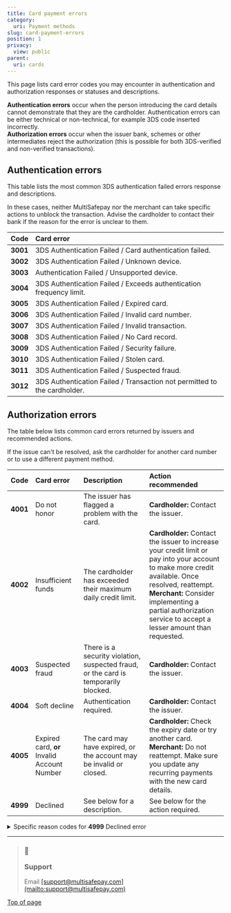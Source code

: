 ```yaml
---
title: Card payment errors
category:
  uri: Payment methods
slug: card-payment-errors
position: 1
privacy:
  view: public
parent:
  uri: cards
---
```

This page lists card error codes you may encounter in authentication and authorization responses or statuses and descriptions.

**Authentication errors** occur when the person introducing the card details cannot demonstrate that they are the cardholder. Authentication errors can be either technical or non-technical, for example 3DS code inserted incorrectly.\
**Authorization errors** occur when the issuer bank, schemes or other intermediates reject the authorization (this is possible for both 3DS-verified and non-verified transactions).

## Authentication errors

This table lists the most common 3DS authentication failed errors response and descriptions.

In these cases, neither MultiSafepay nor the merchant can take specific actions to unblock the transaction. Advise the cardholder to contact their bank if the reason for the error is unclear to them.

| Code     | Card error                                                               |
| :------- | :----------------------------------------------------------------------- |
| **3001** | 3DS Authentication Failed / Card authentication failed.                  |
| **3002** | 3DS Authentication Failed / Unknown device.                              |
| **3003** | Authentication Failed / Unsupported device.                              |
| **3004** | 3DS Authentication Failed / Exceeds authentication frequency limit.      |
| **3005** | 3DS Authentication Failed / Expired card.                                |
| **3006** | 3DS Authentication Failed / Invalid card number.                         |
| **3007** | 3DS Authentication Failed / Invalid transaction.                         |
| **3008** | 3DS Authentication Failed / No Card record.                              |
| **3009** | 3DS Authentication Failed / Security failure.                            |
| **3010** | 3DS Authentication Failed / Stolen card.                                 |
| **3011** | 3DS Authentication Failed / Suspected fraud.                             |
| **3012** | 3DS Authentication Failed / Transaction not permitted to the cardholder. |

## Authorization errors

The table below lists common card errors returned by <Glossary>issuers</Glossary> and recommended actions.

If the issue can't be resolved, ask the cardholder for another card number or to use a different payment method.

| Code     | Card error                                  | Description                                                                         | Action recommended                                                                                                                                                                                                                                                     |
| :------- | :------------------------------------------ | :---------------------------------------------------------------------------------- | :--------------------------------------------------------------------------------------------------------------------------------------------------------------------------------------------------------------------------------------------------------------------- |
| **4001** | Do not honor                                | The issuer has flagged a problem with the card.                                     | **Cardholder:** Contact the issuer.                                                                                                                                                                                                                                    |
| **4002** | Insufficient funds                          | The cardholder has exceeded their maximum daily credit limit.                       | **Cardholder:** Contact the issuer to increase your credit limit or pay into your account to make more credit available. Once resolved, reattempt.<br /> **Merchant:** Consider implementing a partial authorization service to accept a lesser amount than requested. |
| **4003** | Suspected fraud                             | There is a security violation, suspected fraud, or the card is temporarily blocked. | **Cardholder:**  Contact the issuer.                                                                                                                                                                                                                                   |
| **4004** | Soft decline                                | Authentication required.                                                            | **Cardholder:**  Contact the issuer.                                                                                                                                                                                                                                   |
| **4005** | Expired card, **or** Invalid Account Number | The card may have expired, or the account may be invalid or closed.                 | **Cardholder:**  Check the expiry date or try another card.<br /> **Merchant:**  Do not reattempt. Make sure you update any recurring payments with the new card details.                                                                                              |
| **4999** | Declined                                    | See below for a description.                                                        | See below for the action required.                                                                                                                                                                                                                                     |

<details>
  <summary>  Specific reason codes for <b>4999</b> Declined error</summary>

  <br />

  | Card error                                            | Description                                                                                                                                                                                                   | Action                                                                                                                                                                                                                                                                                                                                                      |
  | :---------------------------------------------------- | :------------------------------------------------------------------------------------------------------------------------------------------------------------------------------------------------------------ | :---------------------------------------------------------------------------------------------------------------------------------------------------------------------------------------------------------------------------------------------------------------------------------------------------------------------------------------------------------- |
  | **Refer to the card issuer**                          | The issuer wants to check the transaction.                                                                                                                                                                    | **Cardholder:** Contact the issuer to complete the transaction.                                                                                                                                                                                                                                                                                             |
  | **Invalid merchant or service provider**              | The issuer restricts the merchant or service provider.                                                                                                                                                        | **Cardholder:** Contact the issuer.                                                                                                                                                                                                                                                                                                                         |
  | **Pick up the card**                                  | The transaction was declined because the cardholder's account was closed or blocked.                                                                                                                          | **Cardholder:**  Contact the issuer to complete the transaction                                                                                                                                                                                                                                                                                             |
  | **Pick up the card, special conditions**              | The issuer wants to check the transaction.                                                                                                                                                                    | **Cardholder:** Contact the issuer to complete the transaction                                                                                                                                                                                                                                                                                              |
  | **Cardholder not enrolled in service**                | The cardholder is not enrolled in 3DS service.                                                                                                                                                                | **Cardholder**:  Contact the issuer. <br /> **Merchant**: card not enrolled in 3DS service. Not possible to authenticate                                                                                                                                                                                                                                    |
  | **Transaction timed out (ACS)**                       | The transaction expired in the authentication stage                                                                                                                                                           | **Cardholder**: In next transaction, complete authentication                                                                                                                                                                                                                                                                                                |
  | **Invalid merchant or service provider**              | The merchant or service provider is restricted by the issuer.                                                                                                                                                 | **Cardholder:** Contact the issuer.                                                                                                                                                                                                                                                                                                                         |
  | **Invalid transaction**                               | The transaction is invalid.                                                                                                                                                                                   | **Cardholder:** Check the payment method type and payment details <br />**Merchant:** Do not reattempt. The issuer will never approve.                                                                                                                                                                                                                      |
  | **Invalid amount**                                    | The payment amount exceeds issuer policies or regulatory limits.                                                                                                                                              | **Cardholder:** Contact your bank.                                                                                                                                                                                                                                                                                                                          |
  | **Invalid card, or account number**                   | The card may have expired, or the account may be invalid or closed.                                                                                                                                           | **Cardholder:** Contact the issuer.                                                                                                                                                                                                                                                                                                                         |
  | **Invalid issuer**                                    | The first digit of the card number doesn't match any issuer.                                                                                                                                                  | **Cardholder:** Check the first digit of the card number, or contact the issuer.<br /> **Merchant:** Do not reattempt. The issuer will never approve.                                                                                                                                                                                                       |
  | **Re-enter transaction**                              | There was a transaction error, or the issuer was temporarily unavailable.                                                                                                                                     | **Merchant:** Reattempt if still unsuccessful after several attempts, email [support@multisafepay.com](mailto:support@multisafepay.com)                                                                                                                                                                                                                     |
  | **File temporarily unavailable**                      | Authorization failed due to a temporary error.                                                                                                                                                                | **Merchant:** Reattempt if still unsuccessful after several attempts, email [support@multisafepay.com](mailto:support@multisafepay.com)                                                                                                                                                                                                                     |
  | **Format error**                                      | The format may be incorrect.                                                                                                                                                                                  | **Merchant:** Check the transaction data.                                                                                                                                                                                                                                                                                                                   |
  | **Insufficient funds or over credit limit**           | The card exceeds the holder's credit limit or will go over if the transaction is processed.                                                                                                                   | **Cardholder:** Contact the issuer to increase your credit limit or pay into your account to make more credit available. Once resolved, reattempt.<br />  **Merchant:**  Consider implementing a partial authorization service to accept a less than requested.                                                                                             |
  | **Invalid PIN**                                       | The PIN may be incorrect.                                                                                                                                                                                     | **Cardholder:**  Try again with the correct PIN.                                                                                                                                                                                                                                                                                                            |
  | **Transaction not permitted to cardholder**           | The cardholder isn't permitted to perform this type of transaction, e.g.: <br /> - Product type  <br /> - Issuer policy <br /> - Restricted country or across borders <br />- Card has not yet been activated | **Cardholder:** Contact the issuer. <br /> **Merchant:** Do **not** reattempt. The issuer will never approve.                                                                                                                                                                                                                                               |
  | **Transaction not permitted to acquirer or terminal** | Your MultiSafepay account is not set up for this payment method or type of transaction.                                                                                                                       | **Merchant:** Email [support@multisafepay.com](mailto:support@multisafepay.com)                                                                                                                                                                                                                                                                             |
  | **Restricted card**                                   | The card is restricted, e.g.: <br />- Deceased cardholder <br /> - Permanently blocked <br />- Embargoed country                                                                                              | **Cardholder:** Contact the issuer.<br /> **Merchant:** Reattempt if the cardholder confirms the restriction has been removed. Do **not** alter the country code or any other transaction data.                                                                                                                                                             |
  | **PIN not changed**                                   | A PIN change request was not completed successfully.                                                                                                                                                          | **Cardholder:** Contact the issuer.                                                                                                                                                                                                                                                                                                                         |
  | **PIN tries exceeded**                                | The number of PIN tries exceeded.                                                                                                                                                                             | **Merchant:** Do **not** reattempt on the same day to allow limits to reset.                                                                                                                                                                                                                                                                                |
  | **Invalid or non-existent account**                   | The account is temporarily blocked. The card may not have been activated yet.                                                                                                                                 | **Cardholder:** Contact the issuer.<br /> **Merchant:**  Reattempt. If the cardholder confirms the account is unblocked or the card has been activated.                                                                                                                                                                                                     |
  | **Negative CAM, dCVV, iCVV, or CVV results**          | There may have been an issue with the card reader or a voltage spike during the read.                                                                                                                         | **Merchant:**  Reattempt, but monitor for potential fraud.                                                                                                                                                                                                                                                                                                  |
  | **Cannot verify PIN**                                 | An issue with card verification.                                                                                                                                                                              | **Merchant:** You can reattempt within the same day, or attempt <Glossary>POS</Glossary> transactions as non-PIN transactions, if applicable.                                                                                                                                                                                                               |
  | **Cryptographic failure**                             | Technical issues.                                                                                                                                                                                             | The issuer cannot authorize the transaction for technical reasons.                                                                                                                                                                                                                                                                                          |
  | **Authorization or issuer system inoperative**        | The issuer couldn't be contacted, or the authorization timed out.                                                                                                                                             | **Merchant:** You can reattempt within the same day.                                                                                                                                                                                                                                                                                                        |
  | **Unable to route the transaction**                   | There was a technical destination error in the issuer's system.                                                                                                                                               | **Cardholder:** You can reattempt.                                                                                                                                                                                                                                                                                                                          |
  | **Transaction cannot be completed**                   | There is a temporary or permanent restriction on the cardholder's account, e.g.:<br />- Gambling <br /> - Unauthorized card-not-present transaction  <br />- No two-factor authentication                     | **Cardholder:** Contact the issuer.<br />**Merchant:** Reattempt if the cardholder confirms the restriction has been removed. Do **not** alter any transaction data.                                                                                                                                                                                        |
  | **Duplicate transmission detected**                   | The same transaction has been submitted more than once.                                                                                                                                                       | **Cardholder:** Do **not** reattempt.                                                                                                                                                                                                                                                                                                                       |
  | **System error**                                      | There is a temporary error in the issuer's system.                                                                                                                                                            | **Merchant:** Reattempt if it still unsuccessful, email [support@multisafepay.com](mailto:support@multisafepay.com)                                                                                                                                                                                                                                         |
  | **Card type verification error**                      | The CID or CVV2 code provided doesn't match the card.                                                                                                                                                         | **Cardholder:** Provide the correct code, and then reattempt.<br /> **Merchant:** You can try again without a code, but be aware that it may be a fraudulent transaction if the cardholder doesn't have the correct code, **or** Your MultiSafepay account may be configured incorrectly. Email [support@multisafepay.com](mailto:support@multisafepay.com) |
  | **Stop payment order**                                | The cardholder has requested that the issuer stop a recurring payment transaction.                                                                                                                            | **Cardholder:** Provide an alternative payment method, or contact the issuer. <br /> **Merchant:** Do **not** reattempt. The issuer will never approve.                                                                                                                                                                                                     |
  | **Revocation of authorization order**                 | The cardholder requested that the issuer stop recurring payment transactions with a specific merchant.                                                                                                        | **Cardholder:** Provide an alternative payment method, or contact the issuer.<br /> **Merchant:** Do **not** reattempt. The issuer will never approve.                                                                                                                                                                                                      |
  | **Revocation of all authorizations order**            | The cardholder requested the issuer to stop all recurring payment transactions for that card.                                                                                                                 | **Cardholder:** Provide an alternative payment method, or contact the issuer.<br />  **Merchant:** Do **not** reattempt. The issuer will never approve.                                                                                                                                                                                                     |
  | **Decline for CVV2 failure**                          | CVV2 verification failed in a card-not-present transaction.                                                                                                                                                   | **Merchant:** Validate the CVV2 value before reattempting. Monitor reattempts for potential fraud.                                                                                                                                                                                                                                                          |
  | **Additional customer authentication required**       | The transaction falls within the scope of PSD2 and did not pass 3D Secure.                                                                                                                                    | **Merchant:**  For card-not-present transactions, reattempt with 3D Secure.                                                                                                                                                                                                                                                                                 |
  | **Declined by MultiSafepay**                          | Our automated fraud filter flagged the transaction as probably fraudulent.                                                                                                                                    | Email [support@multisafepay.com](mailto:support@multisafepay.com)                                                                                                                                                                                                                                                                                           |
  | **3D Secure authentication cancelled**                | 3DS authentication was cancelled.                                                                                                                                                                             | Ask the cardholder to reattempt.                                                                                                                                                                                                                                                                                                                            |
  | **3D Secure-authenticated cards**                     | Merchant only accepts 3D Secure-authenticated cards                                                                                                                                                           | Email a request to accept non-3D Secure authenticated cards to [risk@multisafepay.com](mailto:risk@multisafepay.com)                                                                                                                                                                                                                                        |

  <br />
</details>

***

<blockquote className="callout callout_info">
  <h3 className="callout-heading false">
    <span className="callout-icon">💬</span>
    <p>Support</p>
  </h3>

  <p>Email <a href="mailto:support@multisafepay.com">[support@multisafepay.com](mailto:support@multisafepay.com)</a></p>
</blockquote>

[Top of page](#)

